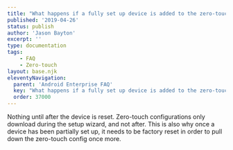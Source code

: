 ```yaml
---
title: "What happens if a fully set up device is added to the zero-touch console?"
published: '2019-04-26'
status: publish
author: 'Jason Bayton'
excerpt: ''
type: documentation
tags: 
    - FAQ
    - Zero-touch
layout: base.njk
eleventyNavigation:
  parent: 'Android Enterprise FAQ'
  key: "What happens if a fully set up device is added to the zero-touch console?"
  order: 37000
--- 
```

Nothing until after the device is reset. Zero-touch configurations only download during the setup wizard, and not after. This is also why once a device has been partially set up, it needs to be factory reset in order to pull down the zero-touch config once more.

